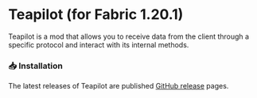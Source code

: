 # Teapilot (for Fabric 1.20.1)

Teapilot is a mod that allows you to receive data from the client through a specific protocol and interact with its internal methods.

### 📥 Installation

The latest releases of Teapilot are published [GitHub release](https://github.com/Gallactica/Teapilot/releases) pages.
